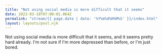 ```yaml
---
title: "Not using social media is more difficult that it seems"
date: 2023-03-18T07:00:01.064Z
permalink: "stream/{{ page.date | date: '%Y%m%d%H%M%S' }}/index.html"
layout: layouts/post.njk
---
```


Not using social media is more difficult that it seems, and it seems pretty hard already. I'm not sure if I'm more depressed than before, or I'm just bored.